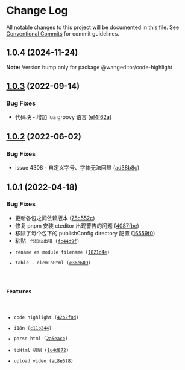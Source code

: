 # Change Log

All notable changes to this project will be documented in this file.
See [Conventional Commits](https://conventionalcommits.org) for commit guidelines.

## 1.0.4 (2024-11-24)

**Note:** Version bump only for package @wangeditor/code-highlight





## [1.0.3](https://github.com/wangeditor-team/wangEditor/compare/@wangeditor/code-highlight@1.0.2...@wangeditor/code-highlight@1.0.3) (2022-09-14)


### Bug Fixes

* 代码块 - 增加 lua groovy  语言 ([ef4f62a](https://github.com/wangeditor-team/wangEditor/commit/ef4f62a876e95995f7c8f6f41d8d44b2505dd5f6))





## [1.0.2](https://github.com/wangeditor-team/wangEditor/compare/@wangeditor/code-highlight@1.0.1...@wangeditor/code-highlight@1.0.2) (2022-06-02)


### Bug Fixes

* issue 4308 - 自定义字号、字体无法回显 ([ad38b8c](https://github.com/wangeditor-team/wangEditor/commit/ad38b8ce6dbcff1d65785c8d6701238ad351f562))





## 1.0.1 (2022-04-18)


### Bug Fixes

* 更新各包之间依赖版本 ([75c552c](https://github.com/wangeditor-team/wangEditor/commit/75c552cc8ed54765bebb86a7ec5329a7fc79e85f))
* 修复 pnpm 安装 cteditor 出现警告的问题 ([4087fbe](https://github.com/wangeditor-team/wangEditor/commit/4087fbee01c76bdd55e747a5e86c5e4a8d6a8353))
* 移除了每个包下的 publishConfig directory 配置 ([16559f0](https://github.com/wangeditor-team/wangEditor/commit/16559f052545c111318be760e64291a521bdcc65))
* 粘贴 <code> 代码块出错 ([fc44d9f](https://github.com/wangeditor-team/wangEditor/commit/fc44d9ff36cb9566d9dc5490b4be14f2e5bd3f3c))
* rename es module filename ([1821d4e](https://github.com/wangeditor-team/wangEditor/commit/1821d4eef49e64efcb41b848849ca7a5e6472044))
* table - elemToHtml ([e36e609](https://github.com/wangeditor-team/wangEditor/commit/e36e6092ef721723169afc8bf0560a47ac9f4dfc))


### Features

* code highlight ([42b2f8d](https://github.com/wangeditor-team/wangEditor/commit/42b2f8d192e2433593c11ad0b8424737f6cffb58))
* i18n ([c11b244](https://github.com/wangeditor-team/wangEditor/commit/c11b2440f91b99d40bca18b675c66a22b6e160c9))
* parse html ([2a5eace](https://github.com/wangeditor-team/wangEditor/commit/2a5eace00f33cded50b68e8164748ec2480213fd))
* toHtml 机制 ([1c4d872](https://github.com/wangeditor-team/wangEditor/commit/1c4d8729f84aaab6a448f23064b34a20596305e9))
* upload video ([ac8e6f8](https://github.com/wangeditor-team/wangEditor/commit/ac8e6f8b5258e593714676a6f6be359ba525833c))
